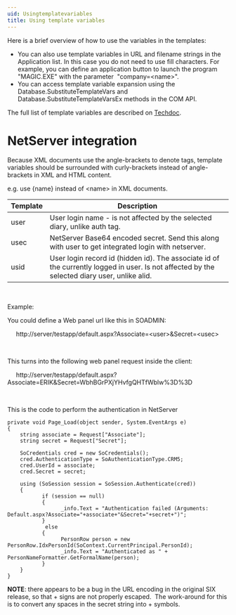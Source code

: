 ```yaml
---
uid: Usingtemplatevariables
title: Using template variables
---
```


Here is a brief overview of how to use the variables in the templates:

-   You can also use template variables in URL and filename strings in the Application list. In this case you do not need to use fill characters.
    For example, you can define an application button to launch the program "MAGIC.EXE" with the parameter  "company=&lt;name&gt;".
-   You can access template variable expansion using the <see cref="Database.SubstituteTemplateVars">Database.SubstituteTemplateVars</see> and <see cref="Database.SubstituteTemplateVarsEx">Database.SubstituteTemplateVarsEx</see> methods in the COM API.

The full list of template variables are described on [Techdoc](http://techdoc.superoffice.com/?sixTemplate.html).

NetServer integration
=====================

Because XML documents use the angle-brackets to denote tags, template variables should be surrounded with curly-brackets instead of angle-brackets in XML and HTML content.

e.g. use {name} instead of &lt;name&gt; in XML documents.

| Template     | Description                                                                                                                                             |
|------|----------------------------------------------------------------------------------------------------------------------------------------------|
| user | User login name - is not affected by the selected diary, unlike auth tag.                                                                    |
| usec | NetServer Base64 encoded secret. Send this along with user to get integrated login with netserver.                                           |
| usid | User login record id (hidden id). The associate id of the currently logged in user. Is not affected by the selected diary user, unlike alid. |

 

Example:

You could define a Web panel url like this in SOADMIN:

     http://server/testapp/default.aspx?Associate=&lt;user&gt;&Secret=&lt;usec&gt;

 

This turns into the following web panel request inside the client:

     http://server/testapp/default.aspx?Associate=ERIK&Secret=WbhBGrPXjYHvfgQHTfWblw%3D%3D

  

This is the code to perform the authentication in NetServer

``` 
private void Page_Load(object sender, System.EventArgs e)
{
    string associate = Request["Associate"];
    string secret = Request["Secret"];

    SoCredentials cred = new SoCredentials();
    cred.AuthenticationType = SoAuthenticationType.CRM5;
    cred.UserId = associate;
    cred.Secret = secret;

    using (SoSession session = SoSession.Authenticate(cred))
    {
           if (session == null)
           {
                 _info.Text = "Authentication failed (Arguments: Default.aspx?Associate="+associate+"&Secret="+secret+")";
           }
            else
           {
                 PersonRow person = new PersonRow.IdxPersonId(SoContext.CurrentPrincipal.PersonId);
                 _info.Text = "Authenticated as " + PersonNameFormatter.GetFormalName(person);
           }
    }
}
```

**NOTE**: there appears to be a bug in the URL encoding in the original SIX release, so that + signs are not properly escaped.  The work-around for this is to convert any spaces in the secret string into + symbols.